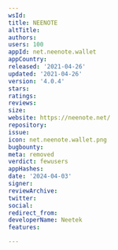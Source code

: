 ```yaml
---
wsId: 
title: NEENOTE
altTitle: 
authors: 
users: 100
appId: net.neenote.wallet
appCountry: 
released: '2021-04-26'
updated: '2021-04-26'
version: '4.0.4'
stars: 
ratings: 
reviews: 
size: 
website: https://neenote.net/
repository: 
issue: 
icon: net.neenote.wallet.png
bugbounty: 
meta: removed
verdict: fewusers
appHashes: 
date: '2024-04-03'
signer: 
reviewArchive: 
twitter: 
social: 
redirect_from: 
developerName: Neetek
features: 

---
```


